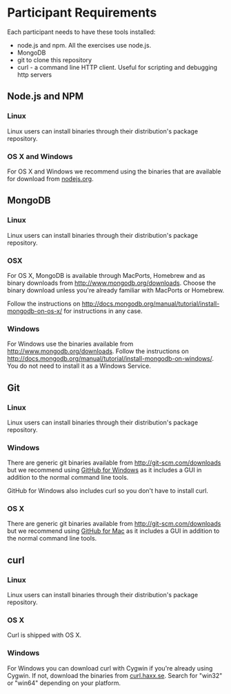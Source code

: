 Participant Requirements
========================

Each participant needs to have these tools installed:

* node.js and npm. All the exercises use node.js.
* MongoDB
* git to clone this repository
* curl - a command line HTTP client. Useful for scripting and
  debugging http servers

Node.js and NPM
---------------

### Linux

Linux users can install binaries through their distribution's package
repository.

### OS X and Windows

For OS X and Windows we recommend using the binaries that are
available for download from [nodejs.org](http://nodejs.org/download/).

MongoDB
-------

### Linux

Linux users can install binaries through their distribution's package
repository.

### OSX

For OS X, MongoDB is available through MacPorts, Homebrew and as
binary downloads from <http://www.mongodb.org/downloads>. Choose the
binary download unless you're already familiar with MacPorts or
Homebrew.

Follow the instructions on
<http://docs.mongodb.org/manual/tutorial/install-mongodb-on-os-x/> for
instructions in any case.

### Windows

For Windows use the binaries available from
<http://www.mongodb.org/downloads>. Follow the instructions on
<http://docs.mongodb.org/manual/tutorial/install-mongodb-on-windows/>.
You do not need to install it as a Windows Service.


Git
---

### Linux

Linux users can install binaries through their distribution's package
repository.

### Windows

There are generic git binaries available from
<http://git-scm.com/downloads> but we recommend using [GitHub for
Windows](http://windows.github.com/) as it includes a GUI in addition
to the normal command line tools.

GitHub for Windows also includes curl so you don't have to install
curl.

### OS X

There are generic git binaries available from
<http://git-scm.com/downloads> but we recommend using [GitHub for
Mac](http://mac.github.com/) as it includes a GUI in addition to the
normal command line tools.

curl
----

### Linux

Linux users can install binaries through their distribution's package
repository.

### OS X

Curl is shipped with OS X.

### Windows

For Windows you can download curl with Cygwin if you're already using
Cygwin. If not, download the binaries from
[curl.haxx.se](http://curl.haxx.se/download.html). Search for "win32"
or "win64" depending on your platform.
